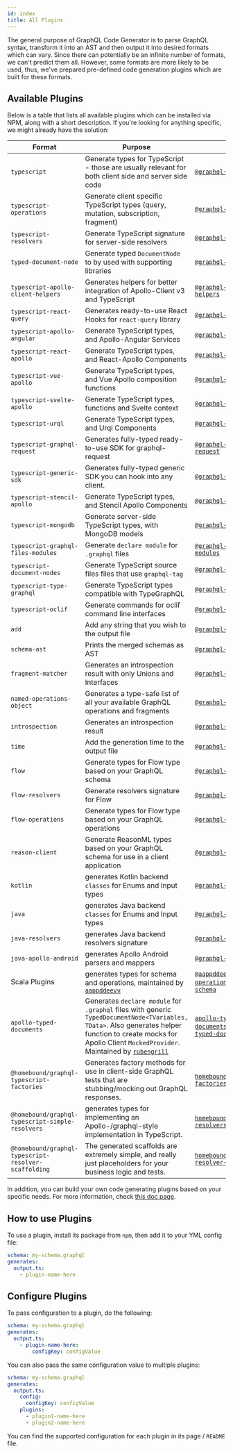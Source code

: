 ```yaml
---
id: index
title: All Plugins
---
```


The general purpose of GraphQL Code Generator is to parse GraphQL syntax, transform it into an AST and then output it into desired formats which can vary. Since there can potentially be an infinite number of formats, we can't predict them all. However, some formats are more likely to be used, thus, we've prepared pre-defined code generation plugins which are built for these formats.

## Available Plugins

Below is a table that lists all available plugins which can be installed via NPM, along with a short description. If you're looking for anything specific, we might already have the solution:

| Format                                               | Purpose                                                                                                                                                                                                                                                                    | Package Name & Docs                                                                                                                                       |
| ---------------------------------------------------- | -------------------------------------------------------------------------------------------------------------------------------------------------------------------------------------------------------------------------------------------------------------------------- | --------------------------------------------------------------------------------------------------------------------------------------------------------- |
| `typescript`                                         | Generate types for TypeScript - those are usually relevant for both client side and server side code                                                                                                                                                                       | [`@graphql-codegen/typescript`](./typescript.md)                                                                                                          |
| `typescript-operations`                              | Generate client specific TypeScript types (query, mutation, subscription, fragment)                                                                                                                                                                                        | [`@graphql-codegen/typescript-operations`](./typescript-operations.md)                                                                                    |
| `typescript-resolvers`                               | Generate TypeScript signature for server-side resolvers                                                                                                                                                                                                                    | [`@graphql-codegen/typescript-resolvers`](./typescript-resolvers.md)                                                                                      |
| `typed-document-node`                                | Generate typed `DocumentNode` to by used with supporting libraries                                                                                                                                                                                                         | [`@graphql-codegen/typed-document-node`](./typed-document-node.md)                                                                                        |
| `typescript-apollo-client-helpers`                   | Generates helpers for better integration of Apollo-Client v3 and TypeScript                                                                                                                                                                                                | [`@graphql-codegen/typescript-apollo-client-helpers`](./typescript-apollo-client-helpers.md)                                                              |
| `typescript-react-query`                             | Generates ready-to-use React Hooks for `react-query` library                                                                                                                                                                                                               | [`@graphql-codegen/typescript-react-query`](./typescript-react-query)                                                                                     |
| `typescript-apollo-angular`                          | Generate TypeScript types, and Apollo-Angular Services                                                                                                                                                                                                                     | [`@graphql-codegen/typescript-apollo-angular`](./typescript-apollo-angular.md)                                                                            |
| `typescript-react-apollo`                            | Generate TypeScript types, and React-Apollo Components                                                                                                                                                                                                                     | [`@graphql-codegen/typescript-react-apollo`](./typescript-react-apollo.md)                                                                                |
| `typescript-vue-apollo`                              | Generate TypeScript types, and Vue Apollo composition functions                                                                                                                                                                                                            | [`@graphql-codegen/typescript-vue-apollo`](./typescript-vue-apollo.md)                                                                                    |
| `typescript-svelte-apollo`                           | Generate TypeScript types, functions and Svelte context                                                                                                                                                                                                                    | [`@graphql-codegen/typescript-svelte-apollo`](./typescript-svelte-apollo.md)                                                                              |
| `typescript-urql`                                    | Generate TypeScript types, and Urql Components                                                                                                                                                                                                                             | [`@graphql-codegen/typescript-urql`](./typescript-urql.md)                                                                                                |
| `typescript-graphql-request`                         | Generates fully-typed ready-to-use SDK for graphql-request                                                                                                                                                                                                                 | [`@graphql-codegen/typescript-graphql-request`](./typescript-graphql-request.md)                                                                          |
| `typescript-generic-sdk`                             | Generates fully-typed generic SDK you can hook into any client.                                                                                                                                                                                                            | [`@graphql-codegen/typescript-generic-sdk`](./typescript-generic-sdk.md)                                                                                  |
| `typescript-stencil-apollo`                          | Generate TypeScript types, and Stencil Apollo Components                                                                                                                                                                                                                   | [`@graphql-codegen/typescript-stencil-apollo`](./typescript-stencil-apollo.md)                                                                            |
| `typescript-mongodb`                                 | Generate server-side TypeScript types, with MongoDB models                                                                                                                                                                                                                 | [`@graphql-codegen/typescript-mongodb`](./typescript-mongodb.md)                                                                                          |
| `typescript-graphql-files-modules`                   | Generate `declare module` for `.graphql` files                                                                                                                                                                                                                             | [`@graphql-codegen/typescript-graphql-files-modules`](./typescript-graphql-files-modules.md)                                                              |
| `typescript-document-nodes`                          | Generate TypeScript source files files that use `graphql-tag`                                                                                                                                                                                                              | [`@graphql-codegen/typescript-document-nodes`](./typescript-document-nodes.md)                                                                            |
| `typescript-type-graphql`                            | Generate TypeScript types compatible with TypeGraphQL                                                                                                                                                                                                                      | [`@graphql-codegen/typescript-type-graphql`](./typescript-type-graphql.md)                                                                                |
| `typescript-oclif`                                   | Generate commands for oclif command line interfaces                                                                                                                                                                                                                        | [`@graphql-codegen/typescript-oclif`](./typescript-oclif.md)                                                                                              |
| `add`                                                | Add any string that you wish to the output file                                                                                                                                                                                                                            | [`@graphql-codegen/add`](./add.md)                                                                                                                        |
| `schema-ast`                                         | Prints the merged schemas as AST                                                                                                                                                                                                                                           | [`@graphql-codegen/schema-ast`](./schema-ast.md)                                                                                                          |
| `fragment-matcher`                                   | Generates an introspection result with only Unions and Interfaces                                                                                                                                                                                                          | [`@graphql-codegen/fragment-matcher`](./fragment-matcher.md)                                                                                              |
| `named-operations-object`                            | Generates a type-safe list of all your available GraphQL operations and fragments                                                                                                                                                                                          | [`@graphql-codegen/named-operations-object`](./named-operations-object.md)                                                                                |
| `introspection`                                      | Generates an introspection result                                                                                                                                                                                                                                          | [`@graphql-codegen/introspection`](./introspection.md)                                                                                                    |
| `time`                                               | Add the generation time to the output file                                                                                                                                                                                                                                 | [`@graphql-codegen/time`](./time.md)                                                                                                                      |
| `flow`                                               | Generate types for Flow type based on your GraphQL schema                                                                                                                                                                                                                  | [`@graphql-codegen/flow`](./flow.md)                                                                                                                      |
| `flow-resolvers`                                     | Generate resolvers signature for Flow                                                                                                                                                                                                                                      | [`@graphql-codegen/flow-resolvers`](./flow-resolvers.md)                                                                                                  |
| `flow-operations`                                    | Generate types for Flow type based on your GraphQL operations                                                                                                                                                                                                              | [`@graphql-codegen/flow-operations`](./flow-operations.md)                                                                                                |
| `reason-client`                                      | Generate ReasonML types based on your GraphQL schema for use in a client application                                                                                                                                                                                       | [`@graphql-codegen/reason-client`](./reason-client.md)                                                                                                    |
| `kotlin`                                             | generates Kotlin backend `classes` for Enums and Input types                                                                                                                                                                                                               | [`@graphql-codegen/kotlin`](./kotlin.md)                                                                                                                  |
| `java`                                               | generates Java backend `classes` for Enums and Input types                                                                                                                                                                                                                 | [`@graphql-codegen/java`](./java.md)                                                                                                                      |
| `java-resolvers`                                     | generates Java backend resolvers signature                                                                                                                                                                                                                                 | [`@graphql-codegen/java-resolvers`](./java-resolvers.md)                                                                                                  |
| `java-apollo-android`                                | generates Apollo Android parsers and mappers                                                                                                                                                                                                                               | [`@graphql-codegen/java-apollo-android`](./java-apollo-android.md)                                                                                        |
| Scala Plugins                                        | generates types for schema and operations, maintained by [`aappddeevv`](https://github.com/aappddeevv)                                                                                                                                                                     | [`@aappddeevvv/graphql-code-scala-operations`,`@aappddeevvv/graphql-code-scala-schema`](https://github.com/aappddeevv/graphql-codegen-scala)              |
| `apollo-typed-documents`                             | Generates `declare module` for `.graphql` files with generic `TypedDocumentNode<TVariables, TData>`. Also generates helper function to create mocks for Apollo Client `MockedProvider`. Maintained by [`rubengrill`](https://github.com/rubengrill/apollo-typed-documents) | [`apollo-typed-documents/lib/codegenTypedDocuments`,`apollo-typed-documents/lib/codegenApolloMock`](https://github.com/rubengrill/apollo-typed-documents) |
| `@homebound/graphql-typescript-factories`            | Generates factory methods for use in client-side GraphQL tests that are stubbing/mocking out GraphQL responses.                                                                                                                                                            | [`homebound-team/graphql-typescript-factories`](https://github.com/homebound-team/graphql-typescript-factories)                                           |
| `@homebound/graphql-typescript-simple-resolvers`     | generates types for implementing an Apollo-/graphql-style implementation in TypeScript.                                                                                                                                                                                    | [`homebound-team/graphql-typescript-simple-resolvers`](https://github.com/homebound-team/graphql-typescript-simple-resolvers)                             |
| `@homebound/graphql-typescript-resolver-scaffolding` | The generated scaffolds are extremely simple, and really just placeholders for your business logic and tests.                                                                                                                                                              | [`homebound-team/graphql-typescript-resolver-scaffolding`](https://github.com/homebound-team/graphql-typescript-resolver-scaffolding)                     |

In addition, you can build your own code generating plugins based on your specific needs. For more information, check [this doc page](../custom-codegen/index.md).

## How to use Plugins

To use a plugin, install its package from `npm`, then add it to your YML config file:

```yml
schema: my-schema.graphql
generates:
  output.ts:
    - plugin-name-here
```

## Configure Plugins

To pass configuration to a plugin, do the following:

```yml
schema: my-schema.graphql
generates:
  output.ts:
    - plugin-name-here:
        configKey: configValue
```

You can also pass the same configuration value to multiple plugins:

```yml
schema: my-schema.graphql
generates:
  output.ts:
    config:
      configKey: configValue
    plugins:
      - plugin1-name-here
      - plugin2-name-here
```

You can find the supported configuration for each plugin in its page / `README` file.
